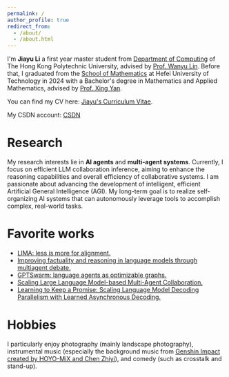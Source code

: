 ```yaml
---
permalink: /
author_profile: true
redirect_from: 
  - /about/
  - /about.html
---
```


I'm **Jiayu Li** a first year master student from [Department of Computing](https://www.polyu.edu.hk/comp/) of The Hong Kong Polytechnic University, advised by [Prof. Wanyu Lin](https://wanyu-lin.github.io/). Before that, I graduated from the [School of Mathematics](https://maths.hfut.edu.cn/) at Hefei University of Technology in 2024 with a Bachelor's degree in Mathematics and Applied Mathematics, advised by [Prof. Xing Yan](https://maths.hfut.edu.cn/info/1029/4370.htm).

You can find my CV here: [Jiayu's Curriculum Vitae](../assets/Jiayu_Resume.pdf).

My CSDN account: [CSDN](https://blog.csdn.net/weixin_53371809?type=blog)

# Research
My research interests lie in **AI agents** and **multi-agent systems**. Currently, I focus on efficient LLM collaboration inference, aiming to enhance the reasoning capabilities and overall efficiency of collaborative systems. I am passionate about advancing the development of intelligent, efficient Artificial General Intelligence (AGI). My long-term goal is to realize self-organizing AI systems that can autonomously leverage tools to accomplish complex, real-world tasks.

# Favorite works
* [LIMA: less is more for alignment.](https://arxiv.org/abs/2305.11206)
* [Improving factuality and reasoning in language models through multiagent debate.](https://arxiv.org/abs/2305.14325)
* [GPTSwarm: language agents as optimizable graphs. ](https://arxiv.org/abs/2402.16823)
* [Scaling Large Language Model-based Multi-Agent Collaboration.](https://arxiv.org/abs/2406.07155)
* [Learning to Keep a Promise: Scaling Language Model Decoding Parallelism with Learned Asynchronous Decoding.](https://arxiv.org/abs/2502.11517)

# Hobbies
I particularly enjoy photography (mainly landscape photography), instrumental music (especially the background music from [Genshin Impact created by HOYO-MiX and Chen Zhiyi](https://music.youtube.com/playlist?list=OLAK5uy_lmIKBwTkO-jl4msnIYfZJdEtPE9FJ8dBU&si=koSAAsDK3U_IhfRn)), and comedy (such as crosstalk and stand-up).
